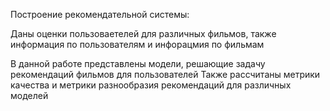 Построение рекомендательной системы:

Даны оценки пользоваетелей для различных фильмов, также информация по пользователям и инфорацмия по фильмам

В данной работе представлены модели, решающие задачу рекомендаций фильмов для пользователей
Также рассчитаны метрики качества и метрики разнообразия рекомендаций для различных моделей
